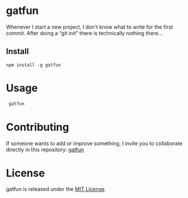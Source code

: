 # gatfun

Whenever I start a new project, I don't know what to write for the first commit. After doing a “git init” there is technically nothing there...

## Install

```npm
npm install -g gatfun
```

# Usage

```bash
 gatfun
```

# Contributing

If someone wants to add or improve something, I invite you to collaborate directly in this repository: [gatfun](https://github.com/Ragosorio/gatfun)

# License

gatfun is released under the [MIT License](https://opensource.org/licenses/MIT).
